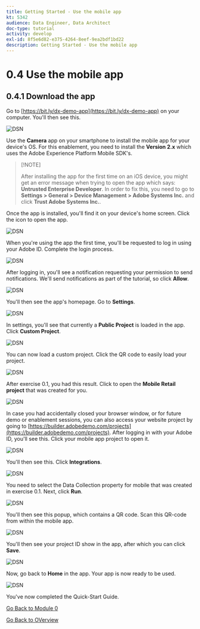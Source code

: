 ```yaml
---
title: Getting Started - Use the mobile app
kt: 5342
audience: Data Engineer, Data Architect
doc-type: tutorial
activity: develop
exl-id: 8f5e6d82-e375-4264-8eef-9ea2bdf1bd22
description: Getting Started - Use the mobile app
---
```


# 0.4 Use the mobile app

## 0.4.1 Download the app

Go to [https://bit.ly/dx-demo-app](https://bit.ly/dx-demo-app) on your computer. You'll then see this.

![DSN](images/mobileapp.png)

Use the **Camera** app on your smartphone to install the mobile app for your device's OS. For this enablement, you need to install the **Version 2.x** which uses the Adobe Experience Platform Mobile SDK's.

> \[!NOTE]
>
> After installing the app for the first time on an iOS device, you might get an error message when trying to open the app which says: **Untrusted Enterprise Developer**. In order to fix this, you need to go to **Settings > General > Device Management > Adobe Systems Inc.** and click **Trust Adobe Systems Inc.**.

Once the app is installed, you'll find it on your device's home screen. Click the icon to open the app.

![DSN](images/mobileappn1.png)

When you're using the app the first time, you'll be requested to log in using your Adobe ID. Complete the login process.

![DSN](images/mobileappn2.png)

After logging in, you'll see a notification requesting your permission to send notifications. We'll send notifications as part of the tutorial, so click **Allow**.

![DSN](images/mobileappn3.png)

You'll then see the app's homepage. Go to **Settings**.

![DSN](images/mobileappn4.png)

In settings, you'll see that currently a **Public Project** is loaded in the app. Click **Custom Project**.

![DSN](images/mobileappn5.png)

You can now load a custom project. Click the QR code to easily load your project.

![DSN](images/mobileappn6.png)

After exercise 0.1, you had this result. Click to open the **Mobile Retail project** that was created for you.

![DSN](images/dsn5b.png)

In case you had accidentally closed your browser window, or for future demo or enablement sessions, you can also access your website project by going to [https://builder.adobedemo.com/projects](https://builder.adobedemo.com/projects). After logging in with your Adobe ID, you'll see this. Click your mobile app project to open it.

![DSN](images/web8a.png)

You'll then see this. Click **Integrations**.

![DSN](images/web8aa.png)

You need to select the Data Collection property for mobile that was created in exercise 0.1. Next, click **Run**.

![DSN](images/web8b.png)

You'll then see this popup, which contains a QR code. Scan this QR-code from within the mobile app.

![DSN](images/web8c.png)

You'll then see your project ID show in the app, after which you can click **Save**.

![DSN](images/mobileappn7.png)

Now, go back to **Home** in the app. Your app is now ready to be used.

![DSN](images/mobileappn8.png)

You've now completed the Quick-Start Guide.

[Go Back to Module 0](getting-started.md)

[Go Back to OVerview](./)

